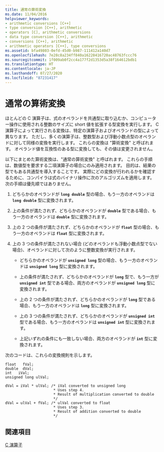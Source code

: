```yaml
---
title: 通常の算術変換
ms.date: 11/04/2016
helpviewer_keywords:
- arithmetic conversions [C++]
- type conversion [C++], arithmetic
- operators [C], arithmetic conversions
- data type conversion [C++], arithmetic
- conversions [C++], arithmetic
- arithmetic operators [C++], type conversions
ms.assetid: bfa49803-0efd-45d0-b987-111412a140d7
ms.openlocfilehash: 7e28c8a234ff840a16228416720ac48763fccc76
ms.sourcegitcommit: 1f009ab0f2cc4a177f2d1353d5a38f164612bdb1
ms.translationtype: HT
ms.contentlocale: ja-JP
ms.lasthandoff: 07/27/2020
ms.locfileid: "87231417"
---
```

# <a name="usual-arithmetic-conversions"></a>通常の算術変換

ほとんどの C 演算子は、式のオペランドを共通型に取り込むか、コンピューター操作に使用される整数のサイズに short 値を拡張する型変換を実行します。 C 演算子によって実行される変換は、特定の演算子およびオペランドの型によって異なります。 ただし、多くの演算子は、整数型および浮動小数点型のオペランドに対して同様の変換を実行します。 これらの変換は "算術変換" と呼ばれます。 オペランド値を互換性のある型に変換しても、その値は変更されません。

以下にまとめた算術変換は、"通常の算術変換" と呼ばれます。 これらの手順は、数値型を要求する二項演算子の場合にのみ適用されます。 目的は、結果の型でもある共通型を導入することです。 実際にどの変換が行われるかを確認するために、コンパイラは式のバイナリ操作に次のアルゴリズムを適用します。 次の手順は優先順ではありません。

1. どちらかのオペランドが **`long double`** 型の場合、もう一方のオペランドは **`long double`** 型に変換されます。

1. 上の条件が満たされず、どちらかのオペランドが **`double`** 型である場合、もう一方のオペランドは **`double`** 型に変換されます。

1. 上の 2 つの条件が満たされず、どちらかのオペランドが **`float`** 型の場合、もう一方のオペランドは **`float`** 型に変換されます。

1. 上の 3 つの条件が満たされない場合 (どのオペランドも浮動小数点型でない場合)、オペランドに対して次のように整数変換が実行されます。

   - どちらかのオペランドが **`unsigned long`** 型の場合、もう一方のオペランドは **`unsigned long`** 型に変換されます。

   - 上の条件が満たされず、どちらかのオペランドが **`long`** 型で、もう一方が **`unsigned int`** 型である場合、両方のオペランドが **`unsigned long`** 型に変換されます。

   - 上の 2 つの条件が満たされず、どちらかのオペランドが **`long`** 型である場合、もう一方のオペランドは **`long`** 型に変換されます。

   - 上の 3 つの条件が満たされず、どちらかのオペランドが **`unsigned int`** 型である場合、もう一方のオペランドは **`unsigned int`** 型に変換されます。

   - 上記いずれの条件にも一致しない場合、両方のオペランドが **`int`** 型に変換されます。

次のコードは、これらの変換規則を示します。

```
float   fVal;
double  dVal;
int   iVal;
unsigned long ulVal;

dVal = iVal * ulVal; /* iVal converted to unsigned long
                      * Uses step 4.
                      * Result of multiplication converted to double
                      */
dVal = ulVal + fVal; /* ulVal converted to float
                      * Uses step 3.
                      * Result of addition converted to double
                      */
```

## <a name="see-also"></a>関連項目

[C 演算子](../c-language/c-operators.md)
